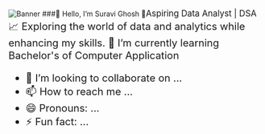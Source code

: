 ![Banner](https://user-images.githubusercontent.com/74038190/212748842-9fcbad5b-6173-4175-8a61-521f3dbb7514.gif)
###👋 Hello, I’m Suravi Ghosh
👀<BIG>Aspiring Data Analyst | DSA<BIG><BR>
📈 Exploring the world of data and analytics while enhancing my skills.
🌱 I’m currently learning Bachelor's of Computer Application
- 💞️ I’m looking to collaborate on ...
- 📫 How to reach me ...
- 😄 Pronouns: ...
- ⚡ Fun fact: ...

<!---
SuraviGhosh45/SuraviGhosh45 is a ✨ special ✨ repository because its `README.md` (this file) appears on your GitHub profile.
You can click the Preview link to take a look at your changes.
--->
